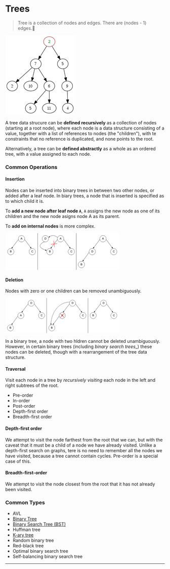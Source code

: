 # Trees

> Tree is a collection of nodes and edges. There are (nodes - 1) edges.

![tree](./tree.png)

A tree data strucure can be __defined recursively__ as a collection of nodes (starting at a root node), where each node is a data structure consisting of a value, together with a list of references to nodes (the "children"), with te constraints that no reference is duplicated, and none points to the root.

Alternatively, a tree can be __defined abstractly__ as a whole as an ordered tree, with a value assigned to each node.

### Common Operations

#### Insertion

Nodes can be inserted into binary trees in between two other nodes, or added
after a leaf node. In biary trees, a node that is inserted is specified as to which child it is.

To __add a new node after leaf node `A`__, `A` assigns the new node as one of its children and the new node asigns node A as its parent.

To __add on internal nodes__ is more complex.

![insert node](./insertion.png)

#### Deletion

Nodes with zero or one children can be removed unambiguously.

![deletion](./deletion1.png)

In a binary tree, a node with two hldren cannot be deleted unambiguously. However, in certain binary trees (including _binary search trees__) these nodes can be deleted, though with a rearrangement of the tree data structure.

#### Traversal

Visit each node in a tree by _recursively visiting_ each node in the left and right subtrees of the root.

* Pre-order
* In-order
* Post-order
* Depth-first order
* Breadth-first order

#### Depth-first order

We attempt to visit the node farthest from the root that we can, but with the caveat that it must be a child of a node we have already visited. Unlike a depth-first search on graphs, tere is no need to remember all the nodes we have visited, because a tree cannot contain cycles. Pre-order is a special case of this.

#### Breadth-first-order

We attempt to visit the node closest from the root that it has not already been visited.

### Common Types

* AVL
* [Binary Tree](bt/README.md)
* [Binary Search Tree (BST)](bst/README.md)
* Huffman tree
* [K-ary tree](kary/README.md)
* Random binary tree
* Red-black tree
* Optimal binary search tree
* Self-balancing binary search tree

---
